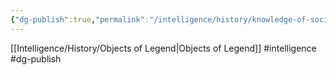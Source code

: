 ```yaml
---
{"dg-publish":true,"permalink":"/intelligence/history/knowledge-of-society/"}
---
```


[[Intelligence/History/Objects of Legend\|Objects of Legend]]
#intelligence #dg-publish